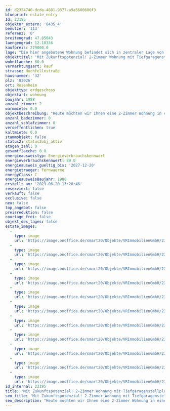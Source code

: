 ```yaml
---
id: d2354740-dcda-4881-9377-a9a5600600f3
blueprint: estate_entry
Id: 23195
objektnr_extern: '8435_4'
benutzer: '113'
referenz: '0'
breitengrad: 47.85043
laengengrad: 12.10336
kaufpreis: 229000.0
lage: "Die hier angebotene Wohnung befindet sich in zentraler Lage von Rosenheim. Die Anbindung sowohl Stadteinwärts als auch Stadtauswärts ist sehr praktisch. Der Bahnhof ist schnell und gut zu erreichen. So sind es ca. 45 Minuten bis zum Hauptbahnhof München und bis Flughafen München sind es ca. 1,5 Stunden. Zudem befinden sich Geschäfte des täglichen Bedarfs in unmittelbarer Nähe. \r\n\r\nDie Stadt Rosenheim liegt mitten im Alpenvorland - zwischen München, Salzburg und Innsbruck - und bildet mit seinen ca. 64.000 Einwohnern das wirtschaftliche Zentrum Südostbayerns. \r\nÜber 700 Einzelhandelsbetriebe offerieren ein breites Spektrum an Waren und Dienstleistungen und damit attraktive Einkaufsmöglichkeiten. \r\n\r\nVerkehrstechnisch ist Rosenheim hervorragend an die A8 und A93 angebunden und hat einen eigenen Bahnhof.\r\n\r\nFamilien mit Kindern fühlen sich  hier wohl, denn die \"Holzkompetenzstadt\" Rosenheim bietet ausreichend Kindergärten, Krippen und Horte, sämtliche Schultypen, sowie eine eigene Hochschule.\r\nSport und Freizeit werden in Rosenheim groß geschrieben. Das Umland mit seinen Bergen und Seen, das Eisstadion, die Schwimmbäder, sowie das lebendige Vereinsleben lassen keine Wünsche offen.\r\n\r\nEin eigenes Kultur- und Kongresszentrum, vier Museen, die Städtische Galerie, das Ausstellungsgebäude Lokschuppen, die Stadtbibliothek und die Volkshochschule tragen alle ihren Teil bei, um Rosenheim kulturell attraktiv zu machen."
objekttitel: 'Mit Zukunftspotenzial! 2-Zimmer Wohnung mit Tiefgaragenstellplatz und Einbauküche!'
wohnflaeche: 60.0
vermarktungsart: kauf
strasse: Hochfellnstraße
hausnummer: '32'
plz: '83026'
ort: Rosenheim
objekttyp: erdgeschoss
objektart: wohnung
baujahr: 1988
anzahl_zimmer: 2
warmmiete: 0.0
objektbeschreibung: "Heute möchten wir Ihnen eine 2-Zimmer Wohnung in einem 1988 erbauten Mehrfamilienhaus in gefragter Rosenheimer Lage gerne näher bringen.\r\n\r\nIm Hochparterre befindlich, wartet hier ein attraktives Angebot auf Sie. Die Wohnung eignet sich sowohl als Kapitalanlage als auch zur Eigennutzung.\r\n\r\nDer praktische Grundriss wird Ihnen sicher zusagen.\r\n\r\nDoch der Reihe nach:\r\n\r\nDie Diele bietet genügend Platz für eine Garderobe und einen kleinen Schrank.\r\n\r\nDas Wohnzimmer ist großzügig geschnitten. Stellen von Couch und Esstisch sind hier kein Problem.\r\n\r\nDas Badezimmer ist neutral gefliest und bietet mit einer Wanne ausreichend Komfort um gut in den Tag zu starten. Auch die Waschmaschine findet hier ihren Platz.\r\n\r\nDas Schlafzimmer besticht ebenfalls durch seinen praktischen Schnitt.\r\n\r\nDie Küche ist ausreichend groß und bietet zudem ein Fenster.\r\n\r\nIm Kaufpreis bereits enthalten ist der Tiefgaragenstellplatz.\r\n\r\nEin Kellerabteil in normaler Größe ist ebenfalls vorhanden.\r\n\r\nDas monatliche Wohngeld beläuft sich derzeit auf 267,- € und teilt sich wie folgt auf:\r\n\r\numlf. Kosten: ca. 177 ,- €\r\nn. umlf. Kosten: ca. 21,- €\r\nErbbauzins ca. 31,- €\r\nAnsparung Rücklage: ca. 38,- €\r\n\r\nDer Erbbaurechtsvertrag läuft noch bis zum 31.03.2078. Der jährlich Erbbauzins beläuft sich derzeit auf 366,06 € (monatlich ca. 30,50 €). .\r\n\r\nDie Wohnung selbst befindet sich in einem gepflegten Zustand, auch wenn nicht mehr alles auf neuestem Stand ist. Dies birgt jedoch den Vorteil, dass Sie früher oder später alles nach Ihren Wünschen gestalten können.\r\n\r\nZusammengefasst: Eine vom Schnitt solide und praktische Wohnung, mit der Möglichkeit zur Kapitalanlage oder Eigennutzung.\r\n\r\nMöchten Sie mehr über dieses Objekt erfahren? Ich freue mich auf Ihre Anfrage."
anzahl_badezimmer: 0
anzahl_schlafzimmer: 0
veroeffentlichen: true
kaltmiete: 0.0
stammobjekt: false
status2: status2obj_aktiv
etagen_zahl: 0
gesamtflaeche: 0.0
energieausweistyp: Energieverbrauchskennwert
energieverbrauchskennwert: 89.0
energieausweis_gueltig_bis: '2027-12-20'
energietraeger: fernwaerme
energyClass: C
energieausweisBaujahr: 1988
erstellt_am: '2023-06-20 13:20:46'
reserviert: false
verkauft: false
exclusive: false
neu: false
top_angebot: false
preisreduktion: false
courtage_frei: false
objekt_des_tages: false
estate_images:
  -
    type: image
    url: 'https://image.onoffice.de/smart20/Objekte/VRImmobilienGmbH/23195/8aa075bc-cfe0-447a-8b83-cb247b4199e0.jpg'
  -
    type: image
    url: 'https://image.onoffice.de/smart20/Objekte/VRImmobilienGmbH/23195/846b03f0-d37a-4452-9865-cf1a7badc54f.jpg'
  -
    type: image
    url: 'https://image.onoffice.de/smart20/Objekte/VRImmobilienGmbH/23195/713302fa-40a6-4c0c-b27b-90b534459047.jpg'
  -
    type: image
    url: 'https://image.onoffice.de/smart20/Objekte/VRImmobilienGmbH/23195/e6d2f60c-8225-4ad5-a159-5691e2e109fd.jpg'
  -
    type: image
    url: 'https://image.onoffice.de/smart20/Objekte/VRImmobilienGmbH/23195/0951315c-8003-4b6d-a6bc-ed468c3923c6.jpg'
  -
    type: image
    url: 'https://image.onoffice.de/smart20/Objekte/VRImmobilienGmbH/23195/fd01a34c-8574-4cae-b581-8eb869872f87.jpg'
  -
    type: image
    url: 'https://image.onoffice.de/smart20/Objekte/VRImmobilienGmbH/23195/181049c9-a699-4132-ac94-57a94c545547.jpg'
  -
    type: image
    url: 'https://image.onoffice.de/smart20/Objekte/VRImmobilienGmbH/23195/e067f7d8-783c-40a0-9dc6-53468fef515d.jpg'
  -
    type: image
    url: 'https://image.onoffice.de/smart20/Objekte/VRImmobilienGmbH/23195/64ff8815-3783-469f-b294-994e24dfbc80.jpg'
  -
    type: image
    url: 'https://image.onoffice.de/smart20/Objekte/VRImmobilienGmbH/23195/34e3eb60-762b-4fe6-a338-74cf8f4e9ebf.jpg'
  -
    type: image
    url: 'https://image.onoffice.de/smart20/Objekte/VRImmobilienGmbH/23195/0e5f473a-a2bb-4f48-b529-b868b8e8ffe3.jpg'
id_internal: 23195
title: 'Mit Zukunftspotenzial! 2-Zimmer Wohnung mit Tiefgaragenstellplatz und Einbauküche!'
seo_title: 'Mit Zukunftspotenzial! 2-Zimmer Wohnung mit Tiefgaragenstellplatz und Einbauküche!'
seo_description: "Heute möchten wir Ihnen eine 2-Zimmer Wohnung in einem 1988 erbauten Mehrfamilienhaus in gefragter Rosenheimer Lage gerne näher bringen.\r\n\r\nIm Hochparterre be"
---
```


